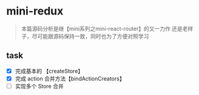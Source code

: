 # mini-redux

> 本篇源码分析是继【mini系列之mini-react-router】的又一力作
> 还是老样子，尽可能跟源码保持一致，同时也为了方便对照学习

## task

- [x] 完成基本的 【createStore】
- [x] 完成 action 合并方法【bindActionCreators】
- [ ] 实现多个 Store 合并
